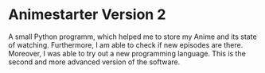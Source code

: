 # Animestarter Version 2

A small Python programm, which helped me to store my Anime and its state of watching. Furthermore, I am able to check if new episodes are there. 
Moreover, I was able to try out a new programming language. This is the second and more advanced version of the software.
